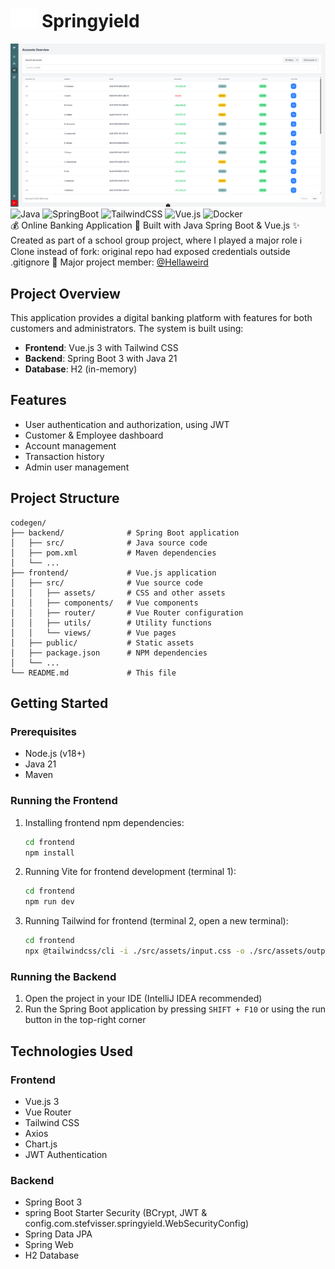 <h1>
   <img src="./frontend/public/logo/logo-w.svg" alt="Springyield Logo" width="" height="30">
   Springyield
</h1>

![Springyield Employee view](/github/img.png)
![Java](https://img.shields.io/badge/java-ED8B00?style=for-the-badge&logo=openjdk&logoColor=white)
![SpringBoot](https://img.shields.io/badge/springboot-72b545?style=for-the-badge&logo=springboot&logoColor=white)
![TailwindCSS](https://img.shields.io/badge/tailwindcss-38B2AC.svg?style=for-the-badge&logo=tailwind-css&logoColor=white)
![Vue.js](https://img.shields.io/badge/vuejs-35495e.svg?style=for-the-badge&logo=vuedotjs&logoColor=%234FC08D)
![Docker](https://img.shields.io/badge/docker-0db7ed.svg?style=for-the-badge&logo=docker&logoColor=white)<br>
💰 Online Banking Application 🌿 Built with Java Spring Boot & Vue.js ✨ Created as part of a school group project, where I
played a major role ℹ️ Clone instead of fork: original repo had exposed credentials outside .gitignore 👤 Major project
member: [@Hellaweird](https://github.com/Hellaweird)

## Project Overview

This application provides a digital banking platform with features for both customers and administrators. The system is
built using:

- **Frontend**: Vue.js 3 with Tailwind CSS
- **Backend**: Spring Boot 3 with Java 21
- **Database**: H2 (in-memory)

## Features

- User authentication and authorization, using JWT
- Customer & Employee dashboard
- Account management
- Transaction history
- Admin user management

## Project Structure

```
codegen/
├── backend/              # Spring Boot application
│   ├── src/              # Java source code
│   ├── pom.xml           # Maven dependencies
│   └── ...
├── frontend/             # Vue.js application
│   ├── src/              # Vue source code
│   │   ├── assets/       # CSS and other assets
│   │   ├── components/   # Vue components
│   │   ├── router/       # Vue Router configuration
│   │   ├── utils/        # Utility functions
│   │   └── views/        # Vue pages
│   ├── public/           # Static assets
│   ├── package.json      # NPM dependencies
│   └── ...
└── README.md             # This file
```

## Getting Started

### Prerequisites

- Node.js (v18+)
- Java 21
- Maven

### Running the Frontend

1. Installing frontend npm dependencies:
   ```bash
   cd frontend
   npm install
   ```

2. Running Vite for frontend development (terminal 1):
   ```bash
   cd frontend
   npm run dev
   ```

3. Running Tailwind for frontend (terminal 2, open a new terminal):
   ```bash
   cd frontend
   npx @tailwindcss/cli -i ./src/assets/input.css -o ./src/assets/output.css --watch
   ```

### Running the Backend

1. Open the project in your IDE (IntelliJ IDEA recommended)
2. Run the Spring Boot application by pressing `SHIFT + F10` or using the run button in the top-right corner

## Technologies Used

### Frontend

- Vue.js 3
- Vue Router
- Tailwind CSS
- Axios
- Chart.js
- JWT Authentication

### Backend

- Spring Boot 3
- spring Boot Starter Security (BCrypt, JWT & config.com.stefvisser.springyield.WebSecurityConfig)
- Spring Data JPA
- Spring Web
- H2 Database
